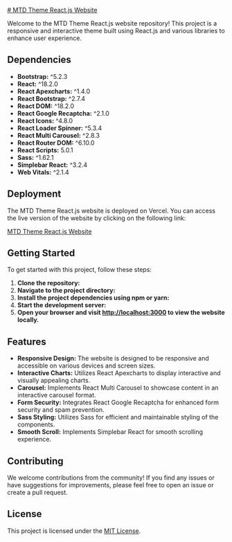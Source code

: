 [# MTD Theme React.js Website](https://mtd-theme.vercel.app)

Welcome to the MTD Theme React.js website repository! This project is a responsive and interactive theme built using React.js and various libraries to enhance user experience.

## Dependencies

- **Bootstrap:** ^5.2.3
- **React:** ^18.2.0
- **React Apexcharts:** ^1.4.0
- **React Bootstrap:** ^2.7.4
- **React DOM:** ^18.2.0
- **React Google Recaptcha:** ^2.1.0
- **React Icons:** ^4.8.0
- **React Loader Spinner:** ^5.3.4
- **React Multi Carousel:** ^2.8.3
- **React Router DOM:** ^6.10.0
- **React Scripts:** 5.0.1
- **Sass:** ^1.62.1
- **Simplebar React:** ^3.2.4
- **Web Vitals:** ^2.1.4

## Deployment

The MTD Theme React.js website is deployed on Vercel. You can access the live version of the website by clicking on the following link:

[MTD Theme React.js Website](https://mtd-theme.vercel.app)

## Getting Started

To get started with this project, follow these steps:

1. **Clone the repository:**
2. **Navigate to the project directory:**
3. **Install the project dependencies using npm or yarn:**
4. **Start the development server:**
5. **Open your browser and visit [http://localhost:3000](http://localhost:3000) to view the website locally.**

## Features

- **Responsive Design:** The website is designed to be responsive and accessible on various devices and screen sizes.
- **Interactive Charts:** Utilizes React Apexcharts to display interactive and visually appealing charts.
- **Carousel:** Implements React Multi Carousel to showcase content in an interactive carousel format.
- **Form Security:** Integrates React Google Recaptcha for enhanced form security and spam prevention.
- **Sass Styling:** Utilizes Sass for efficient and maintainable styling of the components.
- **Smooth Scroll:** Implements Simplebar React for smooth scrolling experience.

## Contributing

We welcome contributions from the community! If you find any issues or have suggestions for improvements, please feel free to open an issue or create a pull request.

## License

This project is licensed under the [MIT License](LICENSE).

